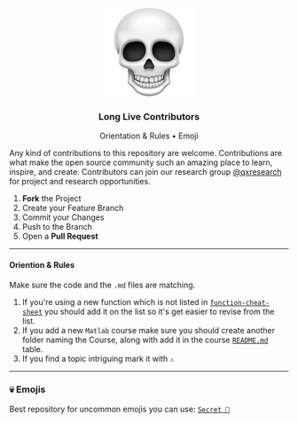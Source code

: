 <p align="center">
  <a href="https://www.youtube.com/channel/UCX7oe66V8zyFpAJyMfPL9VA">
    <img src="https://github.com/xiaowuc2/xiaowuc2/blob/master/source/skull_1f480%20(1).png" alt="Dead" >
  </a>
  <h3 align="center">Long Live Contributors</h3>
  <p align="center">
    Orientation & Rules • Emoji
  </p>
</p>

Any kind of contributions to this repository are welcome. Contributions are what make the open source community such an amazing place to learn, inspire, and create. Contributors can join our research group [@qxresearch](www.github.com/qxresearch) for project and research opportunities.

1. **Fork** the Project
2. Create your Feature Branch
3. Commit your Changes
4. Push to the Branch
5. Open a **Pull Request**

--------------

#### Oriention & Rules

Make sure the code and the `.md` files are matching.

1. If you're using a new function which is not listed in [`function-cheat-sheet`](https://github.com/xiaowuc2/matlab-for-machine-leaning/tree/main/MATLAB%20Onramp#function-cheat-sheet) you should add it on the list so it's get easier to revise from the list.
2. If you add a new `Matlab` course make sure you should create another folder naming the Course, along with add it in the course [`README.md`](https://github.com/xiaowuc2/matlab-for-machine-leaning#%EF%B8%8F-whats-in-the-repository) table.
3. If you find a topic intriguing mark it with `⚠️`


--------------

### 💀 Emojis

Best repository for uncommon emojis you can use: [`Secret 💭`](https://github.com/ikatyang/emoji-cheat-sheet)
